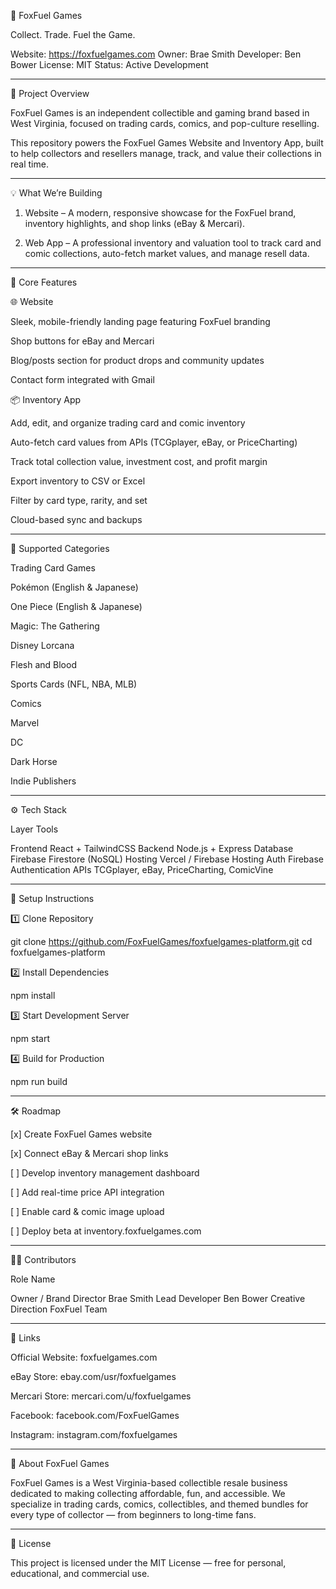 🦊 FoxFuel Games

Collect. Trade. Fuel the Game.

Website: https://foxfuelgames.com
Owner: Brae Smith
Developer: Ben Bower
License: MIT
Status: Active Development


---

🎯 Project Overview

FoxFuel Games is an independent collectible and gaming brand based in West Virginia, focused on trading cards, comics, and pop-culture reselling.

This repository powers the FoxFuel Games Website and Inventory App, built to help collectors and resellers manage, track, and value their collections in real time.


---

💡 What We’re Building

1. Website – A modern, responsive showcase for the FoxFuel brand, inventory highlights, and shop links (eBay & Mercari).


2. Web App – A professional inventory and valuation tool to track card and comic collections, auto-fetch market values, and manage resell data.




---

🧩 Core Features

🌐 Website

Sleek, mobile-friendly landing page featuring FoxFuel branding

Shop buttons for eBay and Mercari

Blog/posts section for product drops and community updates

Contact form integrated with Gmail


📦 Inventory App

Add, edit, and organize trading card and comic inventory

Auto-fetch card values from APIs (TCGplayer, eBay, or PriceCharting)

Track total collection value, investment cost, and profit margin

Export inventory to CSV or Excel

Filter by card type, rarity, and set

Cloud-based sync and backups



---

🧠 Supported Categories

Trading Card Games

Pokémon (English & Japanese)

One Piece (English & Japanese)

Magic: The Gathering

Disney Lorcana

Flesh and Blood

Sports Cards (NFL, NBA, MLB)


Comics

Marvel

DC

Dark Horse

Indie Publishers



---

⚙️ Tech Stack

Layer	Tools

Frontend	React + TailwindCSS
Backend	Node.js + Express
Database	Firebase Firestore (NoSQL)
Hosting	Vercel / Firebase Hosting
Auth	Firebase Authentication
APIs	TCGplayer, eBay, PriceCharting, ComicVine



---

🧰 Setup Instructions

1️⃣ Clone Repository

git clone https://github.com/FoxFuelGames/foxfuelgames-platform.git
cd foxfuelgames-platform

2️⃣ Install Dependencies

npm install

3️⃣ Start Development Server

npm start

4️⃣ Build for Production

npm run build


---

🛠️ Roadmap

[x] Create FoxFuel Games website

[x] Connect eBay & Mercari shop links

[ ] Develop inventory management dashboard

[ ] Add real-time price API integration

[ ] Enable card & comic image upload

[ ] Deploy beta at inventory.foxfuelgames.com



---

🧑‍💻 Contributors

Role	Name

Owner / Brand Director	Brae Smith
Lead Developer	Ben Bower
Creative Direction	FoxFuel Team



---

🔗 Links

Official Website: foxfuelgames.com

eBay Store: ebay.com/usr/foxfuelgames

Mercari Store: mercari.com/u/foxfuelgames

Facebook: facebook.com/FoxFuelGames

Instagram: instagram.com/foxfuelgames



---

🦊 About FoxFuel Games

FoxFuel Games is a West Virginia-based collectible resale business dedicated to making collecting affordable, fun, and accessible.
We specialize in trading cards, comics, collectibles, and themed bundles for every type of collector — from beginners to long-time fans.


---

📄 License

This project is licensed under the MIT License — free for personal, educational, and commercial use.
